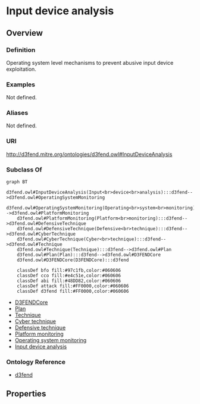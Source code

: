 # Input device analysis

## Overview

### Definition
Operating system level mechanisms to prevent abusive input device exploitation.

### Examples
Not defined.

### Aliases
Not defined.

### URI
http://d3fend.mitre.org/ontologies/d3fend.owl#InputDeviceAnalysis

### Subclass Of
```mermaid
graph BT
    d3fend.owl#InputDeviceAnalysis(Input<br>device<br>analysis):::d3fend-->d3fend.owl#OperatingSystemMonitoring
    d3fend.owl#OperatingSystemMonitoring(Operating<br>system<br>monitoring):::d3fend-->d3fend.owl#PlatformMonitoring
    d3fend.owl#PlatformMonitoring(Platform<br>monitoring):::d3fend-->d3fend.owl#DefensiveTechnique
    d3fend.owl#DefensiveTechnique(Defensive<br>technique):::d3fend-->d3fend.owl#CyberTechnique
    d3fend.owl#CyberTechnique(Cyber<br>technique):::d3fend-->d3fend.owl#Technique
    d3fend.owl#Technique(Technique):::d3fend-->d3fend.owl#Plan
    d3fend.owl#Plan(Plan):::d3fend-->d3fend.owl#D3FENDCore
    d3fend.owl#D3FENDCore(D3FENDCore):::d3fend
    
    classDef bfo fill:#97c1fb,color:#060606
    classDef cco fill:#e4c51e,color:#060606
    classDef abi fill:#48DD82,color:#060606
    classDef attack fill:#FF0000,color:#060606
    classDef d3fend fill:#FF0000,color:#060606
```

- [D3FENDCore](/docs/ontology/reference/model/D3FENDCore/D3FENDCore.md)
- [Plan](/docs/ontology/reference/model/D3FENDCore/Plan/Plan.md)
- [Technique](/docs/ontology/reference/model/D3FENDCore/Plan/Technique/Technique.md)
- [Cyber technique](/docs/ontology/reference/model/D3FENDCore/Plan/Technique/Cyber%20technique/Cyber%20technique.md)
- [Defensive technique](/docs/ontology/reference/model/D3FENDCore/Plan/Technique/Cyber%20technique/Defensive%20technique/Defensive%20technique.md)
- [Platform monitoring](/docs/ontology/reference/model/D3FENDCore/Plan/Technique/Cyber%20technique/Defensive%20technique/Platform%20monitoring/Platform%20monitoring.md)
- [Operating system monitoring](/docs/ontology/reference/model/D3FENDCore/Plan/Technique/Cyber%20technique/Defensive%20technique/Platform%20monitoring/Operating%20system%20monitoring/Operating%20system%20monitoring.md)
- [Input device analysis](/docs/ontology/reference/model/D3FENDCore/Plan/Technique/Cyber%20technique/Defensive%20technique/Platform%20monitoring/Operating%20system%20monitoring/Input%20device%20analysis/Input%20device%20analysis.md)


### Ontology Reference
- [d3fend](http://d3fend.mitre.org/ontologies/d3fend.owl#)

## Properties
